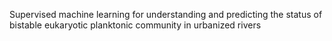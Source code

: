 Supervised machine learning for understanding and predicting the status of bistable eukaryotic planktonic community in urbanized rivers
